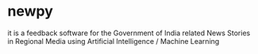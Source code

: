 # newpy
it is a feedback software for the Government of India related News Stories in Regional Media using Artificial Intelligence / Machine Learning
